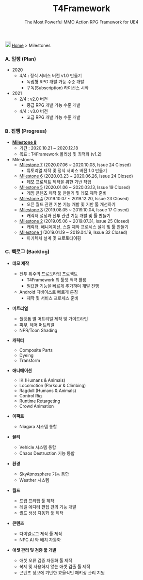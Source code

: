 ﻿---
layout: page
title: T4Framework
subtitle: The Most Powerful MMO Action RPG Framework for UE4
---
<img src="https://t4framework.com/img/Folders2.png" width="18px" height="18px"> [Home](https://t4framework.com/index) > Milestones

### A. 일정 (Plan)

- 2020
  - 4/4 : 정식 서비스 버전 v1.0 만들기
    - 독립형 RPG 개발 가능 수준 개발
    - 구독(Subscription) 라이선스 시작
- 2021
  - 2/4 : v2.0 버전 
    - 중급 RPG 개발 가능 수준 개발
  - 4/4 : v3.0 버전 
    - 고급 RPG 개발 가능 수준 개발

### B. 진행 (Progress)

- [**Milestone 8**](https://t4framework.com/T4Framework_Milestone8_Achieved/)
  - 기간 : 2020.10.21 ~ 2020.12.18
  - 목표 : T4Framework 폴리싱 및 최적화 (v1.2)
- Milestones
  - [Milestone 7](https://t4framework.com/T4Framework_Milestone7_Achieved/) (2020.07.06 ~ 2020.10.08, Issue 24 Closed)
    - 튜토리얼 제작 및 정식 서비스 버전 1.0 만들기
  - [Milestone 6](https://t4framework.com/T4Framework_Milestone6_Achieved/) (2020.03.23 ~ 2020.06.26, Issue 24 Closed)
    - 데모 프로젝트 제작을 위한 기반 작업
  - [Milestone 5](https://t4framework.com/T4Framework_Milestone5_Achieved/) (2020.01.06 ~ 2020.03.13, Issue 19 Closed)
    - 게임 콘텐츠 제작 툴 만들기 및 데모 제작 준비
  - [Milestone 4](https://t4framework.com/T4Framework_Milestone4_Achieved/) (2019.10.07 ~ 2019.12.20, Issue 23 Closed)
    - 오픈 월드 관련 기본 기능 개발 및 기반 툴 개선하기
  - [Milestone 3](https://t4framework.com/T4Framework_Milestone3_Achieved/) (2019.08.05 ~ 2019.10.04, Issue 17 Closed)
    - 캐릭터 설정과 전투 관련 기능 개발 및 툴 만들기
  - [Milestone 2](https://t4framework.com/T4Framework_Milestone2_Achieved/) (2019.05.06 ~ 2019.07.31, Issue 25 Closed)
    - 캐릭터, 애니메이션, 스킬 제작 프로세스 설계 및 툴 만들기
  - [Milestone 1](https://t4framework.com/T4Framework_Milestone1_Achieved/) (2019.01.19 ~ 2019.04.19, Issue 32 Closed)
    - 아키텍처 설계 및 프로토타이핑

### C. 백로그 (Backlog)
 
- **데모 제작**
  - 전투 위주의 프로토타입 프로젝트
    - T4Framework 의 툴셋 적극 활용
    - 필요한 기능을 빠르게 추가하며 개발 진행
  - Android 디바이스로 빠르게 론칭
    - 제작 및 서비스 프로세스 준비

- **머트리얼**
  - 플랫폼 별 머트리얼 제작 및 가이드라인
  - 피부, 헤어 머트리얼
  - NPR/Toon Shading

- **캐릭터**
  - Composite Parts 
  - Dyeing 
  - Transform

- **애니메이션**
  - IK (Humans & Animals)
  - Locomotion (Parkour & Climbing)
  - Ragdoll (Humans & Animals)
  - Control Rig
  - Runtime Retargeting
  - Crowd Animation

- **이팩트**
  - Niagara 시스템 통합

- **물리**
  - Vehicle 시스템 통합
  - Chaos Destruction 기능 통합

- **환경**
  - SkyAtmosphere 기능 통합
  - Weather 시스템

- **월드**
  - 프랍 프리팹 툴 제작
  - 레벨 에디터 편집 편의 기능 개발
  - 월드 생성 자동화 툴 제작 

- **콘텐츠**
  - 다이얼로그 제작 툴 제작
  - NPC AI 와 배치 자동화

- **애셋 관리 및 검증 툴 개발**
  - 애셋 오류 검증 자동화 툴 제작
  - 복제 및 사용하지 않는 애셋 검출 툴 제작
  - 콘텐츠 정보에 기반한 효율적인 패키징 관리 지원
